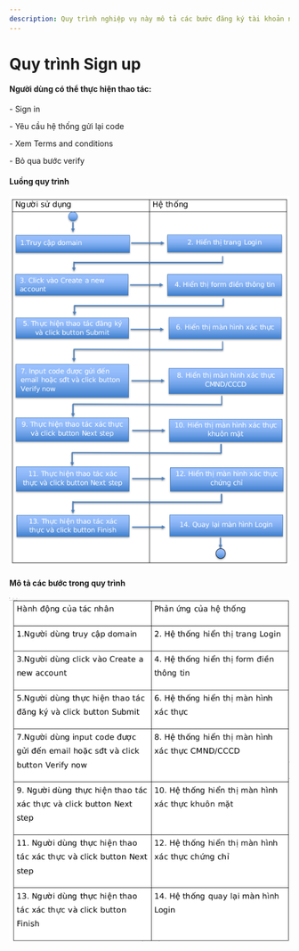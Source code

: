 ```yaml
---
description: Quy trình nghiệp vụ này mô tả các bước đăng ký tài khoản người dùng mới
---
```


# Quy trình Sign up

#### Người dùng có thể thực hiện thao tác:

\- Sign in

\- Yêu cầu hệ thống gửi lại code

\- Xem Terms and conditions

\- Bỏ qua bước verify

#### Luồng quy trình

![](<../.gitbook/assets/image (11).png>)

#### Mô tả các bước trong quy trình

![](<../.gitbook/assets/image (55).png>)
